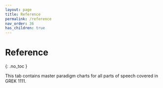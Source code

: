 ```yaml
---
layout: page
title: Reference
permalink: /reference
nav_order: 36
has_children: true
---
```


# Reference
{: .no_toc }

This tab contains master paradigm charts for all parts of speech covered in GREK 1111.
